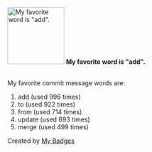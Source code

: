 <img src="https://my-badges.github.io/my-badges/favorite-word.png" alt="My favorite word is &quot;add&quot;." title="My favorite word is &quot;add&quot;." width="128">
<strong>My favorite word is &quot;add&quot;.</strong>
<br><br>

My favorite commit message words are:

1. add (used 996 times)
2. to (used 922 times)
3. from (used 714 times)
4. update (used 693 times)
5. merge (used 499 times)


Created by <a href="https://github.com/my-badges/my-badges">My Badges</a>